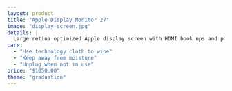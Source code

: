 ```yaml
---
layout: product
title: "Apple Display Monitor 27"
image: "display-screen.jpg"
details: |
  Large retina optimized Apple display screen with HDMI hook ups and power cord.
care:
  - "Use technology cloth to wipe"
  - "Keep away from moisture"
  - "Unplug when not in use"
price: "$1050.00"
theme: "graduation"
---
```

